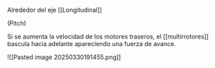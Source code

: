 Alrededor del eje [[Longitudinal]]

(Pitch)

Si se aumenta la velocidad de los motores traseros, el [[multirrotores]] bascula hacia adelante apareciendo una fuerza de avance.

![[Pasted image 20250330191455.png]]
